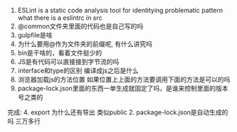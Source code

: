 1. ESLint 
   is a static code analysis tool for identitying problematic pattern 
   what there is a eslintrc in src
5. @common文件夹里面的代码也是自己写的吗
6. gulpfile是啥
1. 为什么要用@作为文件夹的前缀呢, 有什么讲究吗
3. bin是干啥的，看着文件挺少的
4. JS是有代码可以直接接到字节流的吗
5. interface和type的区别 编译成js之后是什么
6. 浏览器加载js的方法位置
   如果位置上上面的方法要调用下面的方法是可以的吗
7. package-lock.json里面的东西一单生成就固定了吗，是谁来控制里面的版本号之类的   

完成:
4. export 为什么还有导出 类似public
2. package-lock.json是自动生成的吗 三万多行
   